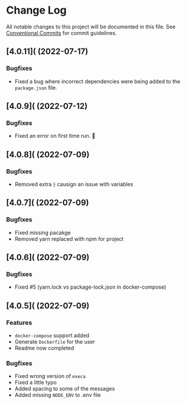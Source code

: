 # Change Log

All notable changes to this project will be documented in this file.
See [Conventional Commits](https://conventionalcommits.org) for commit guidelines.

## [4.0.11]( (2022-07-17)

### Bugfixes

- Fixed a bug where incorrect dependencies were being added to the `package.json` file.

## [4.0.9]( (2022-07-12)

### Bugfixes

- Fixed an error on first time run. 🐛

## [4.0.8]( (2022-07-09)

### Bugfixes

- Removed extra `}` causign an issue with variables

## [4.0.7]( (2022-07-09)

### Bugfixes

- Fixed missing pacakge
- Removed yarn replaced with npm for project

## [4.0.6]( (2022-07-09)

### Bugfixes

- Fixed #5 (yarn.lock vs package-lock.json in docker-compose)

## [4.0.5]( (2022-07-09)

### Features

- `docker-compose` support added
- Generate `Dockerfile` for the user
- Readme now completed

### Bugfixes

- Fixed wrong version of `execa`
- Fixed a little typo
- Added spacing to some of the messages
- Added missing `NODE_ENV` to .env file
